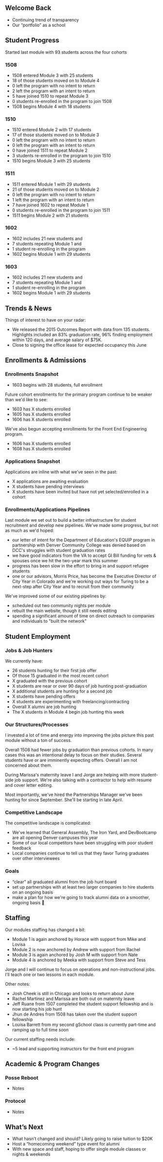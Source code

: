 ## Welcome Back

* Continuing trend of transparency
* Our “portfolio” as a school

## Student Progress

Started last module with 93 students across the four cohorts

### 1508

* 1508 entered Module 3 with 25 students
* 18 of those students moved on to Module 4
* 0 left the program with no intent to return
* 2 left the program with an intent to return
* 5 have joined 1510 to repeat Module 3
* 0 students re-enrolled in the program to join 1508
* 1508 begins Module 4 with 18 students

### 1510

* 1510 entered Module 2 with 17 students
* 17 of those students moved on to Module 3
* 0 left the program with no intent to return
* 0 left the program with an intent to return
* 0 have joined 1511 to repeat Module 2
* 3 students re-enrolled in the program to join 1510
* 1510 begins Module 3 with 25 students

### 1511

* 1511 entered Module 1 with 29 students
* 21 of those students moved on to Module 2
* 0 left the program with no intent to return
* 1 left the program with an intent to return
* 7 have joined 1602 to repeat Module 1
* 0 students re-enrolled in the program to join 1511
* 1511 begins Module 2 with 21 students

### 1602

* 1602 includes 21 new students and
* 7 students repeating Module 1 and
* 1 student re-enrolling in the program
* 1602 begins Module 1 with 29 students

### 1603

* 1602 includes 21 new students and
* 7 students repeating Module 1 and
* 1 student re-enrolling in the program
* 1602 begins Module 1 with 29 students

## Trends & News

Things of interest to have on your radar:

* We released the 2015 Outcomes Report with data from 135 students. Highlights included an 83% graduation rate, 96% finding employment within 120 days, and average salary of $75K.
* Close to signing the office lease for expected occupancy this June

## Enrollments & Admissions

### Enrollments Snapshot

* 1603 begins with 28 students, full enrollment

Future cohort enrollments for the primary program continue to be weaker than we'd like to see:

* 1603 has X students enrolled
* 1605 has X students enrolled
* 1606 has X students enrolled

We've also begun accepting enrollments for the Front End Engineering program.

* 1606 has X students enrolled
* 1608 has X students enrolled

### Applications Snapshot

Applications are inline with what we’ve seen in the past:

* X applications are awaiting evaluation
* X students have pending interviews
* X students have been invited but have not yet selected/enrolled in a cohort

### Enrollments/Applications Pipelines

Last module we set out to build a better infrastructure for student recruitment and
develop new pipelines. We've made some progress, but not as much as we'd hoped:

* our letter of intent for the Department of Education's EQUIP program in partnership
with Denver Community College was denied based on DCC's struggles with student graduation rates
* we have good indicators from the VA to accept GI Bill funding for vets & spouses once we hit the two-year mark this summer
* progress has been slow in the effort to bring in and support refugee students
* one or our advisors, Morris Price, has become the Executive Director of City Year in Colorado and we're working out ways for Turing to be a next-step after City Year and to recruit from their community

We've improved some of our existing pipelines by:

* scheduled out two community nights per module
* rebuilt the main website, though it still needs editing
* spending a significant amount of time on direct outreach to companies and individuals to "built the network"

## Student Employment

### Jobs & Job Hunters

We currently have:

* 26 students hunting for their first job offer
* Of those 15 graduated in the most recent cohort
* X graduated with the previous cohort
* X students are near or over 90 days of job hunting post-graduation
* X additional students are hunting for a second job
* X students have pending offers
* X students are experimenting with freelancing/contracting
* Overall X alumni are job hunting
* The X students in Module 4 begin job hunting this week

### Our Structures/Processes

I invested a lot of time and energy into improving the jobs picture this past module
without a ton of success.

Overall 1508 had fewer jobs by graduation than previous cohorts. In many cases
this was an intentional delay to focus on their studies. Several students have
or are imminently expecting offers. Overall I am not concerned about them.

During Marissa's maternity leave I and Jorge are helping with more student-side
job support. We're also talking with a contractor to help with resume and cover
letter editing.

Most importantly, we've hired the Partnerships Manager we've been hunting for since
September. She'll be starting in late April.

### Competitive Landscape

The competitive landscape is complicated:

* We've learned that General Assembly, The Iron Yard, and DevBootcamp are all opening
Denver campuses this year
* Some of our local competitors have been struggling with poor student feedback
* Local companies continue to tell us that they favor Turing graduates over other interviewees

### Goals

* “clear” all graduated alumni from the job hunt board
* set up partnerships with at least two larger companies to hire students on an ongoing basis
* make a plan for how we're going to track alumni data on a smoother, ongoing basis

## Staffing

Our modules staffing has changed a bit:

* Module 1 is again anchored by Horace with support from Mike and Lovisa
* Module 2 is now anchored by Andrew with support from Rachel
* Module 3 is again anchored by Josh M with support from Nate
* Module 4 is anchored by Meeka with support from Steve and Tess

Jorge and I will continue to focus on operations and non-instructional jobs.
I'll teach one or two lessons in each module.

Other notes:

* Josh Cheek is still in Chicago and looks to return about June
* Rachel Martinez and Marissa are both out on maternity leave
* Jeff Ruane from 1507 completed the student support fellowship and is now starting his job hunt
* Jhun de Andres from 1508 has taken over the student support fellowship
* Louisa Barrett from my second gSchool class is currently part-time and ramping up to full time soon

Our current staffing needs include:

* ~5 lead and supporting instructors for the front end program

## Academic & Program Changes

### Posse Reboot

* Notes

### Protocol

* Notes

## What’s Next

* What hasn’t changed and should? Likely going to raise tuition to $20K
* Host a “homecoming weekend” type event for alumni
* With new space and staff, hoping to offer single module classes or nights & weekends

